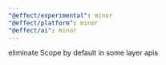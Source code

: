 ```yaml
---
"@effect/experimental": minor
"@effect/platform": minor
"@effect/ai": minor
---
```


eliminate Scope by default in some layer apis
